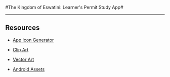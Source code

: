 #The Kingdom of Eswatini: Learner's Permit Study App#



* * *


## Resources ##

+ [App Icon Generator](https://appicon.co/#app-icon)

+ [Clip Art](https://www.clipartkey.com/)

+ [Vector Art](https://all-free-download.com/)

+ [Android Assets](https://github.com/romannurik)
